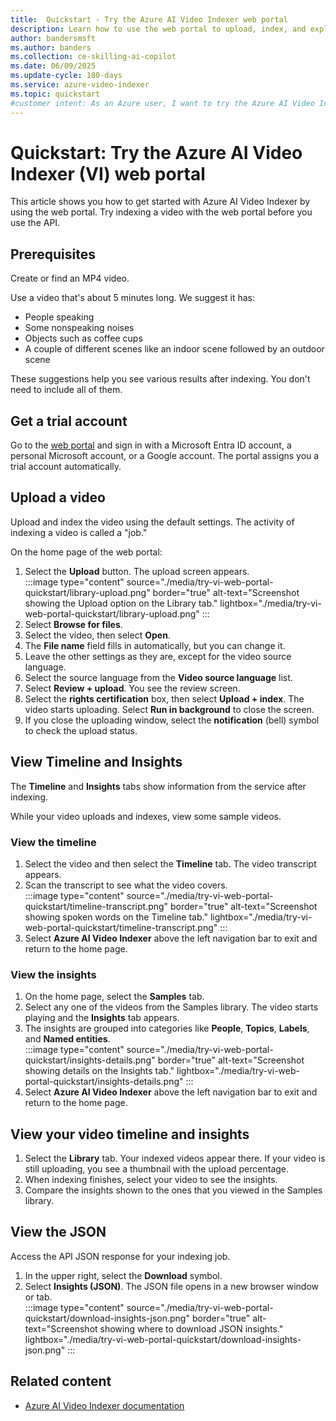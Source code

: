 ```yaml
---
title:  Quickstart - Try the Azure AI Video Indexer web portal
description: Learn how to use the web portal to upload, index, and explore video insights before trying the API. Try it now.
author: bandersmsft
ms.author: banders
ms.collection: ce-skilling-ai-copilot
ms.date: 06/09/2025
ms.update-cycle: 180-days
ms.service: azure-video-indexer
ms.topic: quickstart
#customer intent: As an Azure user, I want to try the Azure AI Video Indexer web portal so that I can index a video before using the API.
---
```


# Quickstart: Try the Azure AI Video Indexer (VI) web portal

This article shows you how to get started with Azure AI Video Indexer by using the web portal. Try indexing a video with the web portal before you use the API.

## Prerequisites

Create or find an MP4 video.

Use a video that's about 5 minutes long. We suggest it has:

- People speaking
- Some nonspeaking noises
- Objects such as coffee cups
- A couple of different scenes like an indoor scene followed by an outdoor scene

These suggestions help you see various results after indexing. You don't need to include all of them.

## Get a trial account

Go to the [web portal](https://www.videoindexer.ai/) and sign in with a Microsoft Entra ID account, a personal Microsoft account, or a Google account. The portal assigns you a trial account automatically.

## Upload a video

Upload and index the video using the default settings. The activity of indexing a video is called a "job."

On the home page of the web portal:

1. Select the **Upload** button. The upload screen appears.  
  :::image type="content" source="./media/try-vi-web-portal-quickstart/library-upload.png" border="true" alt-text="Screenshot showing the Upload option on the Library tab." lightbox="./media/try-vi-web-portal-quickstart/library-upload.png" :::
2. Select **Browse for files**.
3. Select the video, then select **Open**.
4. The **File name** field fills in automatically, but you can change it.
5. Leave the other settings as they are, except for the video source language.
6. Select the source language from the **Video source language** list.
7. Select **Review + upload**. You see the review screen.
8. Select the **rights certification** box, then select **Upload + index**. The video starts uploading. Select **Run in background** to close the screen.
9. If you close the uploading window, select the **notification** (bell) symbol to check the upload status.

## View Timeline and Insights

The **Timeline** and **Insights** tabs show information from the service after indexing.

While your video uploads and indexes, view some sample videos.

### View the timeline

1. Select the video and then select the **Timeline** tab. The video transcript appears.
2. Scan the transcript to see what the video covers.  
    :::image type="content" source="./media/try-vi-web-portal-quickstart/timeline-transcript.png" border="true" alt-text="Screenshot showing spoken words on the Timeline tab." lightbox="./media/try-vi-web-portal-quickstart/timeline-transcript.png" :::
3. Select **Azure AI Video Indexer** above the left navigation bar to exit and return to the home page.

### View the insights

1. On the home page, select the **Samples** tab.
2. Select any one of the videos from the Samples library. The video starts playing and the **Insights** tab appears.
3. The insights are grouped into categories like **People**, **Topics**, **Labels**, and **Named entities**.  
  :::image type="content" source="./media/try-vi-web-portal-quickstart/insights-details.png" border="true" alt-text="Screenshot showing details on the Insights tab." lightbox="./media/try-vi-web-portal-quickstart/insights-details.png" :::
4. Select **Azure AI Video Indexer** above the left navigation bar to exit and return to the home page.

## View your video timeline and insights

1. Select the **Library** tab. Your indexed videos appear there. If your video is still uploading, you see a thumbnail with the upload percentage.
2. When indexing finishes, select your video to see the insights.
3. Compare the insights shown to the ones that you viewed in the Samples library.

## View the JSON

Access the API JSON response for your indexing job.

1. In the upper right, select the **Download** symbol.
2. Select **Insights (JSON)**. The JSON file opens in a new browser window or tab.  
  :::image type="content" source="./media/try-vi-web-portal-quickstart/download-insights-json.png" border="true" alt-text="Screenshot showing where to download JSON insights." lightbox="./media/try-vi-web-portal-quickstart/download-insights-json.png" :::

## Related content

- [Azure AI Video Indexer documentation](index.yml)